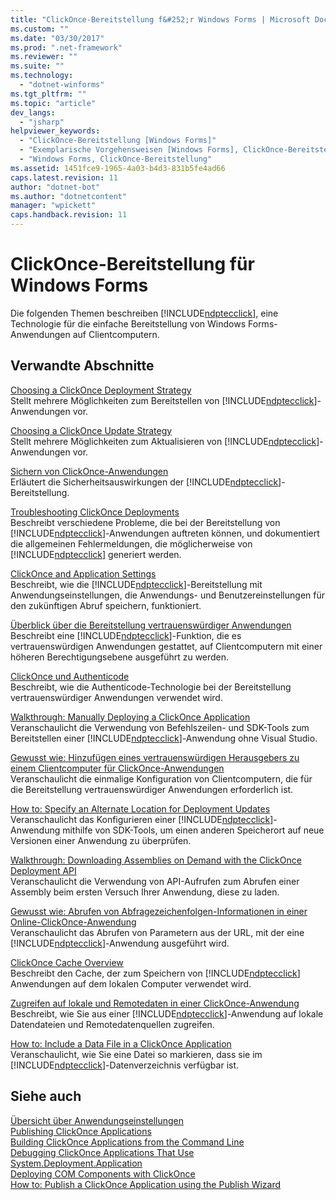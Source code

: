 ```yaml
---
title: "ClickOnce-Bereitstellung f&#252;r Windows Forms | Microsoft Docs"
ms.custom: ""
ms.date: "03/30/2017"
ms.prod: ".net-framework"
ms.reviewer: ""
ms.suite: ""
ms.technology: 
  - "dotnet-winforms"
ms.tgt_pltfrm: ""
ms.topic: "article"
dev_langs: 
  - "jsharp"
helpviewer_keywords: 
  - "ClickOnce-Bereitstellung [Windows Forms]"
  - "Exemplarische Vorgehensweisen [Windows Forms], ClickOnce-Bereitstellung"
  - "Windows Forms, ClickOnce-Bereitstellung"
ms.assetid: 1451fce9-1965-4a03-b4d3-831b5fe4ad66
caps.latest.revision: 11
author: "dotnet-bot"
ms.author: "dotnetcontent"
manager: "wpickett"
caps.handback.revision: 11
---
```

# ClickOnce-Bereitstellung f&#252;r Windows Forms
Die folgenden Themen beschreiben [!INCLUDE[ndptecclick](../../../includes/ndptecclick-md.md)], eine Technologie für die einfache Bereitstellung von Windows Forms\-Anwendungen auf Clientcomputern.  
  
## Verwandte Abschnitte  
 [Choosing a ClickOnce Deployment Strategy](../Topic/Choosing%20a%20ClickOnce%20Deployment%20Strategy.md)  
 Stellt mehrere Möglichkeiten zum Bereitstellen von [!INCLUDE[ndptecclick](../../../includes/ndptecclick-md.md)]\-Anwendungen vor.  
  
 [Choosing a ClickOnce Update Strategy](../Topic/Choosing%20a%20ClickOnce%20Update%20Strategy.md)  
 Stellt mehrere Möglichkeiten zum Aktualisieren von [!INCLUDE[ndptecclick](../../../includes/ndptecclick-md.md)]\-Anwendungen vor.  
  
 [Sichern von ClickOnce\-Anwendungen](../Topic/Securing%20ClickOnce%20Applications.md)  
 Erläutert die Sicherheitsauswirkungen der [!INCLUDE[ndptecclick](../../../includes/ndptecclick-md.md)]\-Bereitstellung.  
  
 [Troubleshooting ClickOnce Deployments](../Topic/Troubleshooting%20ClickOnce%20Deployments.md)  
 Beschreibt verschiedene Probleme, die bei der Bereitstellung von [!INCLUDE[ndptecclick](../../../includes/ndptecclick-md.md)]\-Anwendungen auftreten können, und dokumentiert die allgemeinen Fehlermeldungen, die möglicherweise von [!INCLUDE[ndptecclick](../../../includes/ndptecclick-md.md)] generiert werden.  
  
 [ClickOnce and Application Settings](../Topic/ClickOnce%20and%20Application%20Settings.md)  
 Beschreibt, wie die [!INCLUDE[ndptecclick](../../../includes/ndptecclick-md.md)]\-Bereitstellung mit Anwendungseinstellungen, die Anwendungs\- und Benutzereinstellungen für den zukünftigen Abruf speichern, funktioniert.  
  
 [Überblick über die Bereitstellung vertrauenswürdiger Anwendungen](../Topic/Trusted%20Application%20Deployment%20Overview.md)  
 Beschreibt eine [!INCLUDE[ndptecclick](../../../includes/ndptecclick-md.md)]\-Funktion, die es vertrauenswürdigen Anwendungen gestattet, auf Clientcomputern mit einer höheren Berechtigungsebene ausgeführt zu werden.  
  
 [ClickOnce und Authenticode](../Topic/ClickOnce%20and%20Authenticode.md)  
 Beschreibt, wie die Authenticode\-Technologie bei der Bereitstellung vertrauenswürdiger Anwendungen verwendet wird.  
  
 [Walkthrough: Manually Deploying a ClickOnce Application](../Topic/Walkthrough:%20Manually%20Deploying%20a%20ClickOnce%20Application.md)  
 Veranschaulicht die Verwendung von Befehlszeilen\- und SDK\-Tools zum Bereitstellen einer [!INCLUDE[ndptecclick](../../../includes/ndptecclick-md.md)]\-Anwendung ohne Visual Studio.  
  
 [Gewusst wie: Hinzufügen eines vertrauenswürdigen Herausgebers zu einem Clientcomputer für ClickOnce\-Anwendungen](../Topic/How%20to:%20Add%20a%20Trusted%20Publisher%20to%20a%20Client%20Computer%20for%20ClickOnce%20Applications.md)  
 Veranschaulicht die einmalige Konfiguration von Clientcomputern, die für die Bereitstellung vertrauenswürdiger Anwendungen erforderlich ist.  
  
 [How to: Specify an Alternate Location for Deployment Updates](../Topic/How%20to:%20Specify%20an%20Alternate%20Location%20for%20Deployment%20Updates.md)  
 Veranschaulicht das Konfigurieren einer [!INCLUDE[ndptecclick](../../../includes/ndptecclick-md.md)]\-Anwendung mithilfe von SDK\-Tools, um einen anderen Speicherort auf neue Versionen einer Anwendung zu überprüfen.  
  
 [Walkthrough: Downloading Assemblies on Demand with the ClickOnce Deployment API](../Topic/Walkthrough:%20Downloading%20Assemblies%20on%20Demand%20with%20the%20ClickOnce%20Deployment%20API.md)  
 Veranschaulicht die Verwendung von API\-Aufrufen zum Abrufen einer Assembly beim ersten Versuch Ihrer Anwendung, diese zu laden.  
  
 [Gewusst wie: Abrufen von Abfragezeichenfolgen\-Informationen in einer Online\-ClickOnce\-Anwendung](../Topic/How%20to:%20Retrieve%20Query%20String%20Information%20in%20an%20Online%20ClickOnce%20Application.md)  
 Veranschaulicht das Abrufen von Parametern aus der URL, mit der eine [!INCLUDE[ndptecclick](../../../includes/ndptecclick-md.md)]\-Anwendung ausgeführt wird.  
  
 [ClickOnce Cache Overview](../Topic/ClickOnce%20Cache%20Overview.md)  
 Beschreibt den Cache, der zum Speichern von [!INCLUDE[ndptecclick](../../../includes/ndptecclick-md.md)] Anwendungen auf dem lokalen Computer verwendet wird.  
  
 [Zugreifen auf lokale und Remotedaten in einer ClickOnce\-Anwendung](../Topic/Accessing%20Local%20and%20Remote%20Data%20in%20ClickOnce%20Applications.md)  
 Beschreibt, wie Sie aus einer [!INCLUDE[ndptecclick](../../../includes/ndptecclick-md.md)]\-Anwendung auf lokale Datendateien und Remotedatenquellen zugreifen.  
  
 [How to: Include a Data File in a ClickOnce Application](../Topic/How%20to:%20Include%20a%20Data%20File%20in%20a%20ClickOnce%20Application.md)  
 Veranschaulicht, wie Sie eine Datei so markieren, dass sie im [!INCLUDE[ndptecclick](../../../includes/ndptecclick-md.md)]\-Datenverzeichnis verfügbar ist.  
  
## Siehe auch  
 [Übersicht über Anwendungseinstellungen](../../../docs/framework/winforms/advanced/application-settings-overview.md)   
 [Publishing ClickOnce Applications](../Topic/Publishing%20ClickOnce%20Applications.md)   
 [Building ClickOnce Applications from the Command Line](../Topic/Building%20ClickOnce%20Applications%20from%20the%20Command%20Line.md)   
 [Debugging ClickOnce Applications That Use System.Deployment.Application](../Topic/Debugging%20ClickOnce%20Applications%20That%20Use%20System.Deployment.Application.md)   
 [Deploying COM Components with ClickOnce](../Topic/Deploying%20COM%20Components%20with%20ClickOnce.md)   
 [How to: Publish a ClickOnce Application using the Publish Wizard](../Topic/How%20to:%20Publish%20a%20ClickOnce%20Application%20using%20the%20Publish%20Wizard.md)